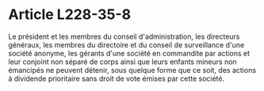 # Article L228-35-8

Le président et les membres du conseil d'administration, les directeurs généraux, les membres du directoire et du conseil de surveillance d'une société anonyme, les gérants d'une société en commandite par actions et leur conjoint non séparé de corps ainsi que leurs enfants mineurs non émancipés ne peuvent détenir, sous quelque forme que ce soit, des actions à dividende prioritaire sans droit de vote émises par cette société.
